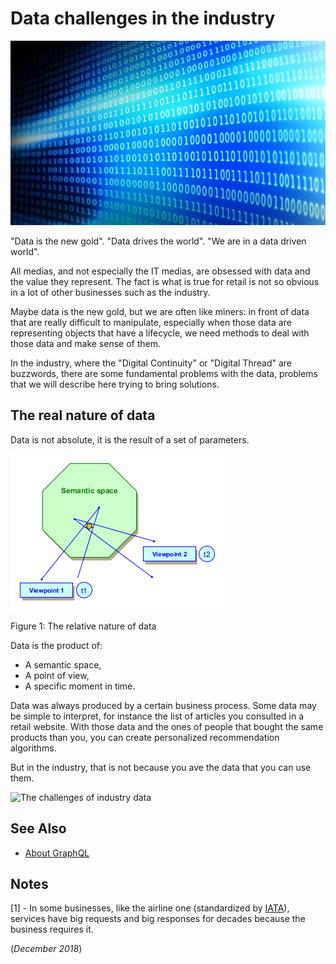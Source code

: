 # Data challenges in the industry

![Data](../images/data.jpg) 

"Data is the new gold". "Data drives the world". "We are in a data driven world".

All medias, and not especially the IT medias, are obsessed with data and the value they represent. The fact is what is true for retail is not so obvious in a lot of other businesses such as the industry.

Maybe data is the new gold, but we are often like miners: in front of data that are really difficult to manipulate, especially when those data are representing objects that have a lifecycle, we need methods to deal with those data and make sense of them.

In the industry, where the "Digital Continuity" or "Digital Thread" are buzzwords, there are some fundamental problems with the data, problems that we will describe here trying to bring solutions.

## The real nature of data

Data is not absolute, it is the result of a set of parameters.

![The relative nature of data](../yed/industry-data.png)

Figure 1: The relative nature of data

Data is the product of:

  * A semantic space,
  * A point of view,
  * A specific moment in time.
  
Data was always produced by a certain business process. Some data may be simple to interpret, for instance the list of articles you consulted in a retail website. With those data and the ones of people that bought the same products than you, you can create personalized recommendation algorithms.

But in the industry, that is not because you ave the data that you can use them.


![The challenges of industry data](../images/industry-data2.png) 


## See Also

 * [About GraphQL](graphql-web-services.md)

## Notes

[1] - In some businesses, like the airline one (standardized by [IATA](https://www.iata.org)), services have big requests and big responses for decades because the business requires it.

(*December 2018*)



